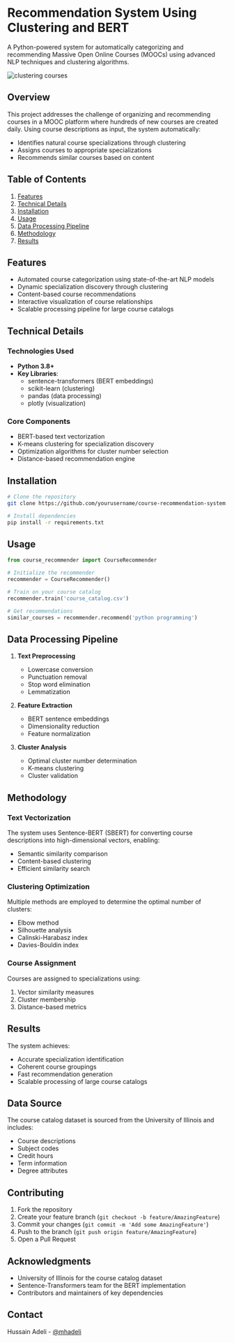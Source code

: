 # Recommendation System Using Clustering and BERT

A Python-powered system for automatically categorizing and recommending Massive Open Online Courses (MOOCs) using advanced NLP techniques and clustering algorithms.

<img src="https://cf-courses-data.s3.us.cloud-object-storage.appdomain.cloud/IBMSkillsNetwork-GPXX0QZ9EN/images/course%20recommendation.png" alt="clustering courses">

## Overview

This project addresses the challenge of organizing and recommending courses in a MOOC platform where hundreds of new courses are created daily. Using course descriptions as input, the system automatically:
- Identifies natural course specializations through clustering
- Assigns courses to appropriate specializations
- Recommends similar courses based on content

## Table of Contents

1. [Features](#features)
2. [Technical Details](#technical-details)
3. [Installation](#installation)
4. [Usage](#usage)
5. [Data Processing Pipeline](#data-processing-pipeline)
6. [Methodology](#methodology)
7. [Results](#results)

## Features

- Automated course categorization using state-of-the-art NLP models
- Dynamic specialization discovery through clustering
- Content-based course recommendations
- Interactive visualization of course relationships
- Scalable processing pipeline for large course catalogs

## Technical Details

### Technologies Used

- **Python 3.8+**
- **Key Libraries**:
  - sentence-transformers (BERT embeddings)
  - scikit-learn (clustering)
  - pandas (data processing)
  - plotly (visualization)

### Core Components

- BERT-based text vectorization
- K-means clustering for specialization discovery
- Optimization algorithms for cluster number selection
- Distance-based recommendation engine

## Installation

```bash
# Clone the repository
git clone https://github.com/yourusername/course-recommendation-system.git

# Install dependencies
pip install -r requirements.txt
```

## Usage

```python
from course_recommender import CourseRecommender

# Initialize the recommender
recommender = CourseRecommender()

# Train on your course catalog
recommender.train('course_catalog.csv')

# Get recommendations
similar_courses = recommender.recommend('python programming')
```

## Data Processing Pipeline

1. **Text Preprocessing**
   - Lowercase conversion
   - Punctuation removal
   - Stop word elimination
   - Lemmatization

2. **Feature Extraction**
   - BERT sentence embeddings
   - Dimensionality reduction
   - Feature normalization

3. **Cluster Analysis**
   - Optimal cluster number determination
   - K-means clustering
   - Cluster validation

## Methodology

### Text Vectorization

The system uses Sentence-BERT (SBERT) for converting course descriptions into high-dimensional vectors, enabling:
- Semantic similarity comparison
- Content-based clustering
- Efficient similarity search

### Clustering Optimization

Multiple methods are employed to determine the optimal number of clusters:
- Elbow method
- Silhouette analysis
- Calinski-Harabasz index
- Davies-Bouldin index

### Course Assignment

Courses are assigned to specializations using:
1. Vector similarity measures
2. Cluster membership
3. Distance-based metrics

## Results

The system achieves:
- Accurate specialization identification
- Coherent course groupings
- Fast recommendation generation
- Scalable processing of large course catalogs


## Data Source

The course catalog dataset is sourced from the University of Illinois and includes:
- Course descriptions
- Subject codes
- Credit hours
- Term information
- Degree attributes

## Contributing

1. Fork the repository
2. Create your feature branch (`git checkout -b feature/AmazingFeature`)
3. Commit your changes (`git commit -m 'Add some AmazingFeature'`)
4. Push to the branch (`git push origin feature/AmazingFeature`)
5. Open a Pull Request

## Acknowledgments

- University of Illinois for the course catalog dataset
- Sentence-Transformers team for the BERT implementation
- Contributors and maintainers of key dependencies

## Contact

Hussain Adeli - [@mhadeli](https://github.com/mhadeli)

